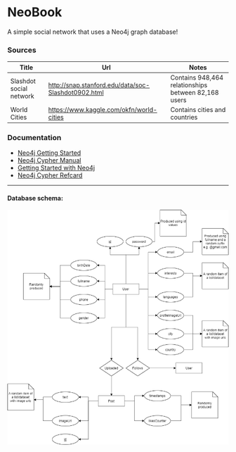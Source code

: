 # NeoBook
A simple social network that uses a Neo4j graph database!


### Sources
Title | Url | Notes
------------ | ------------- | -------------
Slashdot social network | http://snap.stanford.edu/data/soc-Slashdot0902.html | Contains 948,464 relationships  between 82,168 users
World Cities |	https://www.kaggle.com/okfn/world-cities |	Contains cities and countries


### Documentation

- [Neo4j Getting Started](https://neo4j.com/docs/pdf/neo4j-getting-started-4.2.pdf)
- [Neo4j Cypher Manual](https://neo4j.com/docs/pdf/neo4j-cypher-manual-4.2.pdf)
- [Getting Started with Neo4j](https://neo4j.com/developer/get-started/)
- [Neo4j Cypher Refcard](https://neo4j.com/docs/cypher-refcard/current/)

-----------------------------------------------------

#### Database schema:

![Db Schema](https://github.com/p17griv/neobook/blob/main/db_schema.png)
